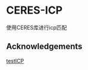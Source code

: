 # CERES-ICP
使用CERES库进行icp匹配


## Acknowledgements
[testICP](https://github.com/chengwei0427/testICP)